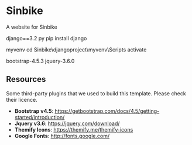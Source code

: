 # Sinbike
A website for Sinbike

django==3.2
py pip install django

myvenv
cd Sinbike\djangoproject\myvenv\Scripts activate

bootstrap-4.5.3
jquery-3.6.0

## Resources
Some third-party plugins that we used to build this template. Please check their licence.
* **Bootstrap v4.5**: https://getbootstrap.com/docs/4.5/getting-started/introduction/
* **Jquery v3.6**: https://jquery.com/download/
* **Themify Icons**: https://themify.me/themify-icons
* **Google Fonts**: http://fonts.google.com/